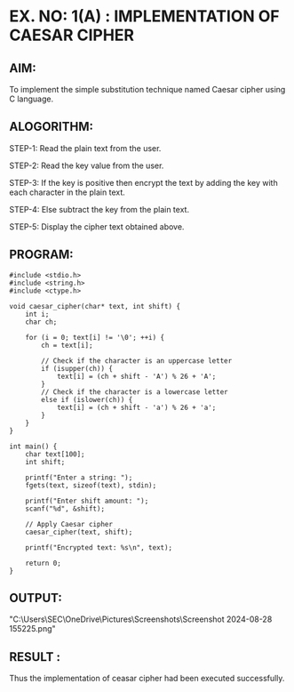 # EX. NO: 1(A) : IMPLEMENTATION OF CAESAR CIPHER

## AIM:
To implement the simple substitution technique named Caesar cipher using C language.

## ALOGORITHM:

STEP-1: Read the plain text from the user.

STEP-2: Read the key value from the user.

STEP-3: If the key is positive then encrypt the text by adding the key with each character in the plain text.

STEP-4: Else subtract the key from the plain text.

STEP-5: Display the cipher text obtained above.

## PROGRAM:
```
#include <stdio.h>
#include <string.h>
#include <ctype.h>

void caesar_cipher(char* text, int shift) {
    int i;
    char ch;

    for (i = 0; text[i] != '\0'; ++i) {
        ch = text[i];

        // Check if the character is an uppercase letter
        if (isupper(ch)) {
            text[i] = (ch + shift - 'A') % 26 + 'A';
        }
        // Check if the character is a lowercase letter
        else if (islower(ch)) {
            text[i] = (ch + shift - 'a') % 26 + 'a';
        }
    }
}

int main() {
    char text[100];
    int shift;

    printf("Enter a string: ");
    fgets(text, sizeof(text), stdin);

    printf("Enter shift amount: ");
    scanf("%d", &shift);

    // Apply Caesar cipher
    caesar_cipher(text, shift);

    printf("Encrypted text: %s\n", text);

    return 0;
}
````

## OUTPUT:
"C:\Users\SEC\OneDrive\Pictures\Screenshots\Screenshot 2024-08-28 155225.png"


## RESULT :
 Thus the implementation of ceasar cipher had been executed successfully.
